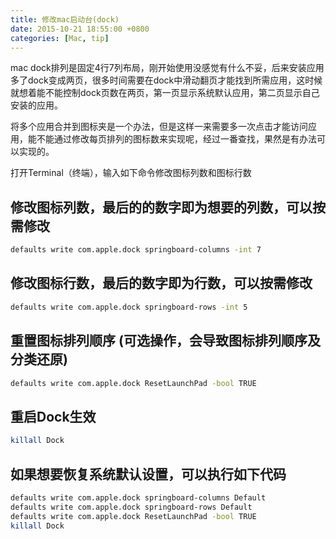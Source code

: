 ```yaml
---
title: 修改mac启动台(dock)
date: 2015-10-21 18:55:00 +0800
categories: [Mac, tip]
---
```


mac dock排列是固定4行7列布局，刚开始使用没感觉有什么不妥，后来安装应用多了dock变成两页，很多时间需要在dock中滑动翻页才能找到所需应用，这时候就想着能不能控制dock页数在两页，第一页显示系统默认应用，第二页显示自己安装的应用。

将多个应用合并到图标夹是一个办法，但是这样一来需要多一次点击才能访问应用，能不能通过修改每页排列的图标数来实现呢，经过一番查找，果然是有办法可以实现的。

打开Terminal（终端），输入如下命令修改图标列数和图标行数

## 修改图标列数，最后的的数字即为想要的列数，可以按需修改
```bash
defaults write com.apple.dock springboard-columns -int 7
```

## 修改图标行数，最后的数字即为行数，可以按需修改
```bash
defaults write com.apple.dock springboard-rows -int 5
```

## 重置图标排列顺序 (可选操作，会导致图标排列顺序及分类还原)
```bash
defaults write com.apple.dock ResetLaunchPad -bool TRUE
```

## 重启Dock生效
```bash
killall Dock
```

## 如果想要恢复系统默认设置，可以执行如下代码
```bash
defaults write com.apple.dock springboard-columns Default
defaults write com.apple.dock springboard-rows Default
defaults write com.apple.dock ResetLaunchPad -bool TRUE
killall Dock
```